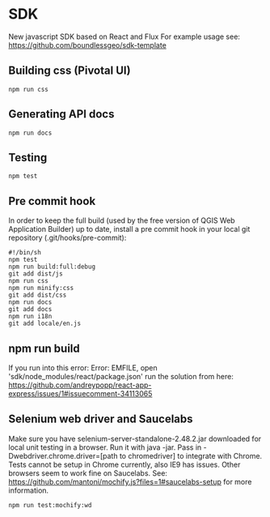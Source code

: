 # SDK
New javascript SDK based on React and Flux
For example usage see: https://github.com/boundlessgeo/sdk-template

## Building css (Pivotal UI)

    npm run css

## Generating API docs

    npm run docs

## Testing
    npm test

## Pre commit hook
In order to keep the full build (used by the free version of QGIS Web Application Builder) up to date, install a pre commit hook in your local git repository (.git/hooks/pre-commit):

    #!/bin/sh
    npm test
    npm run build:full:debug
    git add dist/js
    npm run css
    npm run minify:css
    git add dist/css
    npm run docs
    git add docs
    npm run i18n
    git add locale/en.js

## npm run build
If you run into this error: Error: EMFILE, open 'sdk/node_modules/react/package.json' run the solution from here: https://github.com/andreypopp/react-app-express/issues/1#issuecomment-34113065

## Selenium web driver and Saucelabs
Make sure you have selenium-server-standalone-2.48.2.jar downloaded for local unit testing in a browser. Run it with java -jar. Pass in -Dwebdriver.chrome.driver=[path to chromedriver] to integrate with Chrome.
Tests cannot be setup in Chrome currently, also IE9 has issues. Other browsers seem to work fine on Saucelabs. See: https://github.com/mantoni/mochify.js?files=1#saucelabs-setup for more information.

    npm run test:mochify:wd
